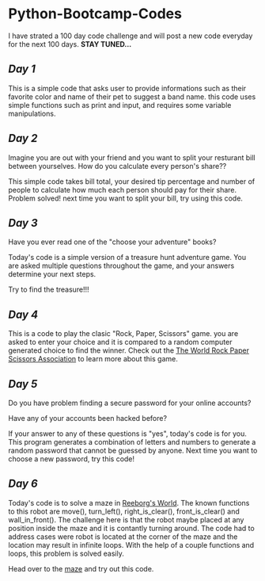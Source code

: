 # Python-Bootcamp-Codes
 I have strated a 100 day code challenge and will post a new code everyday for the next 100 days. 
**STAY TUNED...**

## *Day 1*
This is a simple code that asks user to provide informations such as their favorite color and name of their pet to suggest a band name. this code uses simple functions such as print and input, and requires some variable manipulations.

## *Day 2*
Imagine you are out with your friend and you want to split your resturant bill between yourselves. How do you calculate every person's share??

This simple code takes bill total, your desired tip percentage and number of people to calculate how much each person should pay for their share. 
Problem solved! next time you want to split your bill, try using this code.

## *Day 3*
Have you ever read one of the "choose your adventure" books?

Today's code is a simple version of a treasure hunt adventure game. You are asked multiple questions throughout the game, and your answers determine your next steps.

Try to find the treasure!!!

## *Day 4*
This is a code to play the clasic "Rock, Paper, Scissors" game. you are asked to enter your choice and it is compared to a random computer generated choice to find the winner. Check out the [The World Rock Paper Scissors Association](https://www.wrpsa.com/) to learn more about this game.

## *Day 5*
Do you have problem finding a secure password for your online accounts?

Have any of your accounts been hacked before?

If your answer to any of these questions is "yes", today's code is for you. This program generates a combination of letters and numbers to generate a random password that cannot be guessed by anyone. Next time you want to choose a new password, try this code!

## *Day 6*
Today's code is to solve a maze in [Reeborg's World](https://reeborg.ca/reeborg.html?lang=en&mode=python&menu=worlds%2Fmenus%2Freeborg_intro_en.json&name=Maze&url=worlds%2Ftutorial_en%2Fmaze1.json). The known functions to this robot are move(), turn_left(), right_is_clear(), front_is_clear() and wall_in_front(). The challenge here is that the robot maybe placed at any position inside the maze and it is contantly turning around. The code had to address cases were robot is located at the corner of the maze and the location may result in infinite loops. With the help of a couple functions and loops, this problem is solved easily. 

Head over to the [maze](https://reeborg.ca/reeborg.html?lang=en&mode=python&menu=worlds%2Fmenus%2Freeborg_intro_en.json&name=Maze&url=worlds%2Ftutorial_en%2Fmaze1.json) and try out this code.
